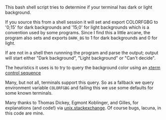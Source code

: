 This bash shell script tries to determine if your terminal has dark or light background.

If you source this from a shell session it will set and export COLORFGBG to
'0;15' for dark backgrounds and '15;0' for light backgrounds which is
a convention used by some programs. Since I find this a little arcane,
the program also sets and exports `DARK_BG` to 1 for dark backgrounds and 0 for light.

If are not in a shell then runnning the program and parse the output;
output will start either "Dark background", "Light background" or
"Can't decide".

The heuristics it uses is to try to query the background color using
an [xterm control sequence](https://www.talisman.org/~erlkonig/documents/xterm-color-queries/)

Many, but not all, terminals support this query. So as a fallback we
query environment variable `COLORFGBG` and failing this we use some
defaults for some known terminals.

Many thanks to Thomas Dickey, Egmont Koblinger, and Gilles, for
explanations (and code!) via
[unix.stackexchange](http://unix.stackexchange.com/questions/245378/common-environment-variable-to-set-dark-or-light-terminal-background/245381#245381). Of
course bugs, lacuna, in this code are mine.
